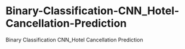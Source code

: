 # Binary-Classification-CNN_Hotel-Cancellation-Prediction
Binary Classification CNN_Hotel Cancellation Prediction
